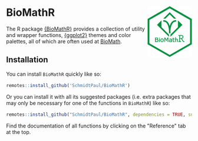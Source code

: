 
# BioMathR <img src="man/figures/logo.png" align="right" height="138" />

The R package [{BioMathR}](https://schmidtpaul.github.io/BioMathR/) provides a collection of utility and wrapper functions, [{ggplot2}](https://ggplot2.tidyverse.org/) themes and color palettes, all of which are often used at [BioMath](https://www.biomath.de/).

## Installation

You can install `BioMathR` quickly like so:

``` r
remotes::install_github('SchmidtPaul/BioMathR')
```

Or you can install it with all its suggested packages (i.e. extra packages that may only be necessary for one of the functions in `BioMathR`) like so:

``` r
remotes::install_github("SchmidtPaul/BioMathR", dependencies = TRUE, suggest = TRUE)
```

Find the documentation of all functions by clicking on the "Reference" tab at the top.

